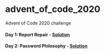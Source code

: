 # advent_of_code_2020
Advent of Code 2020 challenge

#### Day 1: Report Repair - [Solution](https://github.com/AYKondo/advent_of_code_2020/tree/master/day_01)
#### Day 2: Password Philosophy - [Solution](https://github.com/AYKondo/advent_of_code_2020/tree/master/day_02)